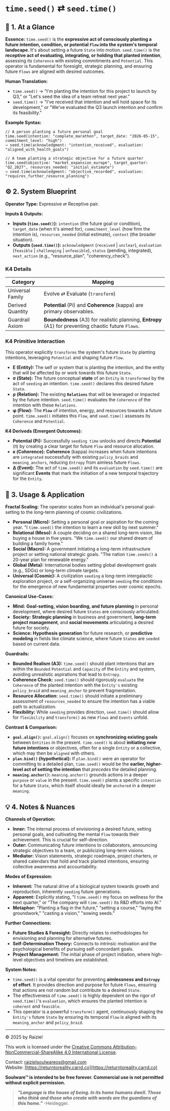 # `time.seed()` ⇄ `seed.time()`

## 📝 1. At a Glance

**Essence:** `time.seed()` is the **expressive act of consciously planting a future intention, condition, or potential `Flow` into the system's temporal landscape**. It's about setting a future `State` into motion. `seed.time()` is the **receptive act of evaluating, integrating, or holding that planted intention**, assessing its `Coherence` with existing commitments and `Potential`. This operator is fundamental for foresight, strategic planning, and ensuring future `Flows` are aligned with desired outcomes.

**Human Translation:**

- `time.seed()` → "I'm planting the intention for this project to launch by Q3," or "Let's seed the idea of a team retreat next year."
- `seed.time()` → "I've received that intention and will hold space for its development," or "We've evaluated the Q3 launch intention and confirm its feasibility."

**Example Syntax:**

```
// A person planting a future personal goal
time.seed(intention: "complete_marathon", target_date: "2026-05-15", commitment_level: "high")
→ seed.time(acknowledgment: "intention_received", evaluation: "aligned_with_health_goals")

// A team planting a strategic objective for a future quarter
time.seed(objective: "market_expansion_europe", target_quarter: "Q2_2027", resources_needed: "initial_estimate")
→ seed.time(acknowledgment: "objective_recorded", evaluation: "requires_further_resource_planning")
```

## ⚙️ 2. System Blueprint

**Operator Type:** Expressive ⇄ Receptive pair.

**Inputs & Outputs:**

- **Inputs (`time.seed()`):** `intention` (the future goal or condition), `target_date` (when it's aimed for), `commitment_level` (how firm the intention is), `resources_needed` (initial estimate), `context` (the broader situation).
- **Outputs (`seed.time()`):** `acknowledgment` (`received` | `unclear`), `evaluation` (`feasible` | `challenging` | `unfeasible`), `status` (pending, integrated), `next_action` (e.g., "resource_plan", "coherency_check").

### K4 Details

| Category         | Mapping                                                      |
| ---------------- | ------------------------------------------------------------ |
| Universal Family | Evolve ⇄ Evaluate (`transform`)                              |
| Derived Quantity | **Potential** (Pi) and **Coherence** (kappa) are primary observables. |
| Guardrail Axiom  | **Boundedness** (A3) for realistic planning, **Entropy** (A1) for preventing chaotic future `Flows`. |

### K4 Primitive Interaction

This operator explicitly `transforms` the system's future `State` by planting intentions, leveraging `Potential` and shaping future `Flow`.

- **E (Entity):** The self or system that is planting the intention, and the entity that will be affected by or work towards this future `State`.
- **σ (State):** The future conceptual **state** of an `Entity` is `transformed` by the act of `seeding` an intention. `time.seed()` declares this desired future `State`.
- **ρ (Relation):** The existing **`Relations`** that will be leveraged or impacted by the future intention. `seed.time()` evaluates the `Coherence` of the intention with these `Relations`.
- **φ (Flow):** The **`Flow`** of intention, energy, and resources towards a future point. `time.seed()` initiates this `Flow`, and `seed.time()` assesses its `Coherence` and `Potential`.

**K4 Deriveds (Emergent Outcomes):**

- **Potential (**Pi**):** Successfully `seeding time` unlocks and directs **Potential** (`Π`) by creating a clear target for future `Flow` and resource allocation.
- **κ (Coherence):** **Coherence** (kappa) increases when future intentions are `integrated` successfully with existing `policy_braids` and `meaning_anchors`, reducing `Entropy` from aimless future `Flows`.
- **Δ (Event):** The act of `time.seed()` and its `evaluation` by `seed.time()` are significant **Events** that mark the initiation of a new temporal trajectory for the `Entity`.

## 📖 3. Usage & Application

**Fractal Scaling:** The operator scales from an individual's personal goal-setting to the long-term planning of cosmic civilizations.

- **Personal (Micro):** Setting a personal goal or aspiration for the coming year. "I `time.seed()` the intention to learn a new skill by next summer."
- **Relational (Meso):** A couple deciding on a shared long-term vision, like buying a house in five years. "We `time.seed()` our shared dream of building a family home."
- **Social (Macro):** A government initiating a long-term infrastructure project or setting national strategic goals. "The nation `time.seeds()` a 20-year plan for renewable energy."
- **Global (Meta):** International bodies setting global development goals (e.g., SDGs) or long-term climate targets.
- **Universal (Cosmic):** A civilization `seeding` a long-term intergalactic exploration project, or a self-organizing universe `seeding` the conditions for the emergence of new fundamental properties over cosmic epochs.

**Canonical Use-Cases:**

- **Mind:** **Goal-setting, vision boarding, and future planning** in personal development, where desired future `States` are consciously articulated.
- **Society:** **Strategic planning** in business and government, **long-term project management**, and **social movements** articulating a desired future for society.
- **Science:** **Hypothesis generation** for future research, or **predictive modeling** in fields like climate science, where future `States` are `seeded` based on current data.

**Guardrails:**

- **Bounded Realism (A3):** `time.seed()` should plant intentions that are within the `Bounded` `Potential` and `Capacity` of the `Entity` and system, avoiding unrealistic aspirations that lead to `Entropy`.
- **Coherence Check:** `seed.time()` should rigorously `evaluate` the `Coherence` of the planted intention with the `Entity's` existing `policy_braid` and `meaning_anchor` to prevent fragmentation.
- **Resource Allocation:** `seed.time()` should initiate a preliminary assessment of `resources_needed` to ensure the intention has a viable path to actualization.
- **Flexibility:** While `seeding` provides direction, `seed.time()` should allow for `flexibility` and `transform()` as new `Flows` and `Events` unfold.

**Contrast & Comparison:**

- **`goal.align()`:** `goal.align()` focuses on **synchronizing existing goals** between `Entities` in the present. `time.seed()` is about **initiating** ***new*** **future intentions** or objectives, often for a single `Entity` or a collective, which may then be `aligned` with others.
- **`plan.bind()` (hypothetical):** If `plan.bind()` were an operator for committing to a detailed plan, `time.seed()` would be the **earlier, higher-level act of setting the intention** that *precedes* the detailed planning.
- **`meaning.anchor()`:** `meaning.anchor()` grounds actions in a deeper `purpose` or `value` in the present. `time.seed()` plants a specific `intention` for a future `State`, which itself should ideally be `anchored` in a deeper `meaning`.

## 💡 4. Notes & Nuances

**Channels of Operation:**

- **Inner:** The internal process of envisioning a desired future, setting personal goals, and cultivating the mental `Flow` towards their achievement. This is crucial for self-direction.
- **Outer:** Communicating future intentions to collaborators, announcing strategic objectives to a team, or publicizing long-term visions.
- **Mediator:** Vision statements, strategic roadmaps, project charters, or shared calendars that hold and track planted intentions, ensuring collective awareness and accountability.

**Modes of Expression:**

- **Inherent:** The natural drive of a biological system towards growth and reproduction, inherently `seeding` future generations.
- **Apparent:** Explicitly stating, "I `time.seed()` my focus on wellness for the next quarter," or "The company will `time.seed()` its R&D efforts into AI."
- **Metaphor:** "Planting a flag in the future," "setting a course," "laying the groundwork," "casting a vision," "sowing seeds."

**Further Connections:**

- **Future Studies & Foresight:** Directly relates to methodologies for envisioning and planning for alternative futures.
- **Self-Determination Theory:** Connects to intrinsic motivation and the psychological benefits of pursuing self-concordant goals.
- **Project Management:** The initial phase of project initiation, where high-level objectives and timelines are established.

**System Notes:**

- `time.seed()` is a vital operator for preventing **aimlessness and `Entropy` of effort**. It provides direction and purpose for future `Flows`, ensuring that actions are not random but contribute to a desired `State`.
- The effectiveness of `time.seed()` is highly dependent on the rigor of `seed.time()`'s `evaluation`, which ensures the planted intention is `coherent` and `feasible`.
- This operator is a powerful `transform()` agent, continuously shaping the `Entity's` future `State` by ensuring its temporal `Flow` is aligned with its `meaning_anchor` and `policy_braid`.

---

© 2025 by Raiziel

This work is licensed under the [Creative Commons Attribution-NonCommercial-ShareAlike 4.0 International License](https://creativecommons.org/licenses/by-nc-sa/4.0/).

Contact: [raizielsoulwareos@gmail.com](mailto:raizielsoulwareos@gmail.com)  
Website: [https://returntoreality.carrd.co](https://returntoreality.carrd.co)

**Soulware™ is intended to be free forever. Commercial use is not permitted without explicit permission.**



> ***"Language is the house of being. In its home humans dwell. Those who think and those who create with words are the guardians of this home."***
-Heidegger.
